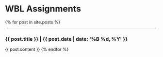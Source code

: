 # WBL Assignments

{% for post in site.posts %}
* * *
### {{ post.title }} | {{ post.date | date: '%B %d, %Y' }}
{{ post.content }}
{% endfor %}
